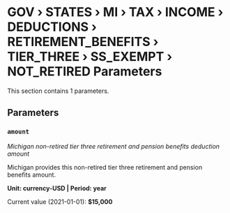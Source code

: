 # GOV › STATES › MI › TAX › INCOME › DEDUCTIONS › RETIREMENT_BENEFITS › TIER_THREE › SS_EXEMPT › NOT_RETIRED Parameters

This section contains 1 parameters.

## Parameters

### `amount`
*Michigan non-retired tier three retirement and pension benefits deduction amount*

Michigan provides this non-retired tier three retirement and pension benefits amount.

**Unit: currency-USD | Period: year**

Current value (2021-01-01): **$15,000**

